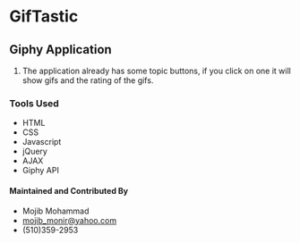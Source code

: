 # GifTastic

## Giphy Application 
1. The application already has some topic buttons, if you click on one it will show
   gifs and the rating of the gifs.

### Tools Used 

* HTML 
* CSS 
* Javascript 
* jQuery 
* AJAX 
* Giphy API 


#### Maintained and Contributed By

* Mojib Mohammad
* mojib_monir@yahoo.com
* (510)359-2953